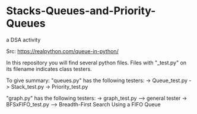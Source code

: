 # Stacks-Queues-and-Priority-Queues
a DSA activity

Src: https://realpython.com/queue-in-python/

In this repository you will find several python files. Files with "_test.py" on its filename indicates class testers. 

To give summary:
"queues.py" has the following testers:
    -> Queue_test.py
    -> Stack_test.py
    -> Priority_test.py

"graph.py" has the following testers:
    -> graph_test.py --> general tester 
    -> BFSxFIFO_test.py --> Breadth-First Search Using a FIFO Queue
